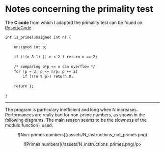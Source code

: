 # Notes concerning the primality test

The __C code__ from which I adapted the primality test can be found on [RosettaCode](http://rosettacode.org/wiki/Primality_by_trial_division#C) .

    int is_prime(unsigned int n) {
  
        unsigned int p;

        if (!(n & 1) || n < 2 ) return n == 2;

        /* comparing p*p <= n can overflow */
        for (p = 3; p <= n/p; p += 2)
            if (!(n % p)) return 0;

        return 1;
    
    }

***

The program is particulary inefficient and long when N increases. Performances are really bad for
non-prime numbers, as shown in the following diagrams. The main reason seems to be the slowness
of the modulo function I used.

<p align=center>![Non-primes numbers](/assets/N_instructions_not_primes.png)</p>

<p align=center>![Primes numbers](/assets/N_instructions_primes.png)/p>
